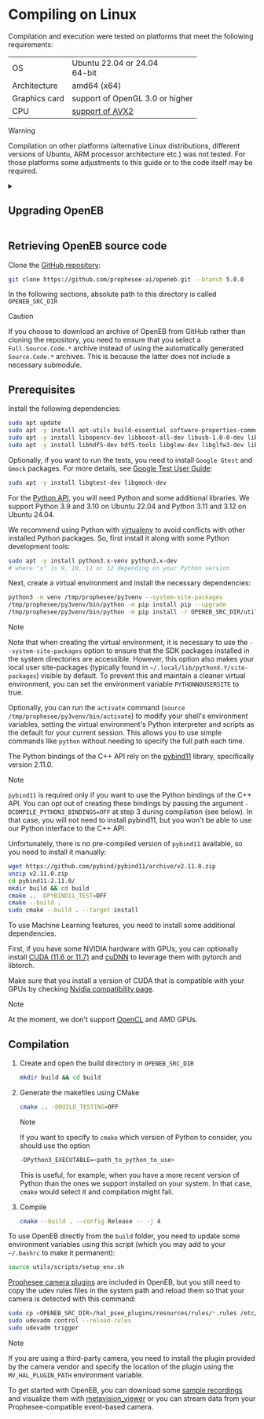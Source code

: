 # Compiling on Linux

Compilation and execution were tested on platforms that meet the following requirements:

| | |
-|-
OS | Ubuntu 22.04 or 24.04<br>64-bit
Architecture | amd64 (x64)
Graphics card | support of OpenGL 3.0 or higher
CPU | [support of AVX2](https://en.wikipedia.org/wiki/Advanced_Vector_Extensions#CPUs_with_AVX2)

> [!WARNING]
>
> Compilation on other platforms (alternative Linux distributions, different versions of Ubuntu, ARM processor architecture etc.) was not tested. For those platforms some adjustments to this guide or to the code itself may be required.

<details>
<summary><h2>Upgrading OpenEB</h2></summary>

Read carefully the [Release Notes](https://docs.prophesee.ai/stable/release_notes.html)
as some changes may impact your usage of our SDK (e.g. [API](https://docs.prophesee.ai/stable/api.html) updates)
and cameras (e.g. [firmware update](https://support.prophesee.ai/portal/en/kb/articles/evk-firmware-versions) might be necessary).

Clean your system from previously installed Prophesee software.

> If after a previous compilation, you chose to deploy the Metavision files in your system path, then go to the `build` folder in the source code directory and launch the following command to remove those files:
>
> ```bash
> sudo make uninstall
> ```

Make a global check in your system paths (`/usr/lib`, `/usr/local/lib`, `/usr/include`, `/usr/local/include`) and in your environment variables (`PATH`, `PYTHONPATH` and `LD_LIBRARY_PATH`) to remove occurrences of Prophesee or Metavision files.
</details>

## Retrieving OpenEB source code

Clone the [GitHub repository](https://github.com/prophesee-ai/openeb):

```bash
git clone https://github.com/prophesee-ai/openeb.git --branch 5.0.0
```

In the following sections, absolute path to this directory is called `OPENEB_SRC_DIR`

> [!CAUTION]
>
> If you choose to download an archive of OpenEB from GitHub rather than cloning the repository, you need to ensure that you select a `Full.Source.Code.*` archive instead of using the automatically generated `Source.Code.*` archives. This is because the latter does not include a necessary submodule.

## Prerequisites

Install the following dependencies:

```bash
sudo apt update
sudo apt -y install apt-utils build-essential software-properties-common wget unzip curl git cmake
sudo apt -y install libopencv-dev libboost-all-dev libusb-1.0-0-dev libprotobuf-dev protobuf-compiler
sudo apt -y install libhdf5-dev hdf5-tools libglew-dev libglfw3-dev libcanberra-gtk-module ffmpeg 
```

Optionally, if you want to run the tests, you need to install `Google Gtest` and `Gmock` packages.
For more details, see [Google Test User Guide](https://google.github.io/googletest/):

```bash
sudo apt -y install libgtest-dev libgmock-dev
```

For the [Python API](https://docs.prophesee.ai/stable/api/python/index.html#chapter-api-python), you will need Python and some additional libraries.
We support Python 3.9 and 3.10 on Ubuntu 22.04 and Python 3.11 and 3.12 on Ubuntu 24.04.

We recommend using Python with [virtualenv](https://virtualenv.pypa.io/en/latest/) to avoid conflicts with other installed Python packages.
So, first install it along with some Python development tools:

```bash
sudo apt -y install python3.x-venv python3.x-dev
# where "x" is 9, 10, 11 or 12 depending on your Python version
```

Next, create a virtual environment and install the necessary dependencies:

```bash
python3 -m venv /tmp/prophesee/py3venv --system-site-packages
/tmp/prophesee/py3venv/bin/python -m pip install pip --upgrade
/tmp/prophesee/py3venv/bin/python -m pip install -r OPENEB_SRC_DIR/utils/python/python_requirements/requirements_openeb.txt
```

> [!NOTE]
>
> Note that when creating the virtual environment, it is necessary to use the `--system-site-packages` option to ensure that the SDK packages installed in the system directories are accessible. However, this option also makes your local user site-packages (typically found in `~/.local/lib/pythonX.Y/site-packages`) visible by default.
> To prevent this and maintain a cleaner virtual environment, you can set the environment variable `PYTHONNOUSERSITE` to true.

Optionally, you can run the `activate` command (`source /tmp/prophesee/py3venv/bin/activate`) to modify your shell's environment variables,
setting the virtual environment's Python interpreter and scripts as the default for your current session.
This allows you to use simple commands like `python` without needing to specify the full path each time.

The Python bindings of the C++ API rely on the [pybind11](https://github.com/pybind) library, specifically version 2.11.0.

> [!NOTE]
>
> `pybind11` is required only if you want to use the Python bindings of the C++ API. You can opt out of creating these bindings by passing the argument `-DCOMPILE_PYTHON3_BINDINGS=OFF` at step 3 during compilation (see below). In that case, you will not need to install pybind11, but you won't be able to use our Python interface to the C++ API.

Unfortunately, there is no pre-compiled version of `pybind11` available, so you need to install it manually:

```bash
wget https://github.com/pybind/pybind11/archive/v2.11.0.zip
unzip v2.11.0.zip
cd pybind11-2.11.0/
mkdir build && cd build
cmake .. -DPYBIND11_TEST=OFF
cmake --build .
sudo cmake --build . --target install
```

To use Machine Learning features, you need to install some additional dependencies.

First, if you have some NVIDIA hardware with GPUs, you can optionally install [CUDA (11.6 or 11.7)](https://developer.nvidia.com/cuda-downloads)
and [cuDNN](https://docs.nvidia.com/deeplearning/cudnn/install-guide/index.html) to leverage them with pytorch and libtorch.

Make sure that you install a version of CUDA that is compatible with your GPUs by checking
[Nvidia compatibility page](https://docs.nvidia.com/deeplearning/cudnn/support-matrix/index.html).

> [!NOTE]
>
> At the moment, we don't support [OpenCL](https://www.khronos.org/opencl/) and AMD GPUs.


## Compilation

1. Create and open the build directory in `OPENEB_SRC_DIR`
    ```bash
    mkdir build && cd build
    ```
2. Generate the makefiles using CMake
    ```bash
    cmake .. -DBUILD_TESTING=OFF
    ```

    > [!NOTE]
    >
    > If you want to specify to `cmake` which version of Python to consider, you should use the option
    >
    > ```bash
    > -DPython3_EXECUTABLE=<path_to_python_to_use>
    > ```
    >
    > This is useful, for example, when you have a more recent version of Python than the ones we support installed on your system.
    > In that case, `cmake` would select it and compilation might fail.

3. Compile
    ```bash
    cmake --build . --config Release -- -j 4
    ```
  
To use OpenEB directly from the `build` folder, you need to update some environment variables using this script (which you may add to your `~/.bashrc` to make it permanent):

```bash
source utils/scripts/setup_env.sh
```

[Prophesee camera plugins](https://docs.prophesee.ai/stable/installation/camera_plugins.html) are included in OpenEB, but you still need to copy the udev rules files in the system path and reload them so that your camera is detected with this command:

```bash
sudo cp <OPENEB_SRC_DIR>/hal_psee_plugins/resources/rules/*.rules /etc/udev/rules.d
sudo udevadm control --reload-rules
sudo udevadm trigger
```

> [!NOTE]
>
> If you are using a third-party camera, you need to install the plugin provided by the camera vendor and specify the location of the plugin using the `MV_HAL_PLUGIN_PATH` environment variable.

To get started with OpenEB, you can download some [sample recordings](https://docs.prophesee.ai/stable/datasets.html) and visualize them with [metavision_viewer](https://docs.prophesee.ai/stable/samples/modules/stream/viewer.html) or you can stream data from your Prophesee-compatible event-based camera.